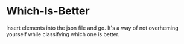 # Which-Is-Better
Insert elements into the json file and go. It's a way of not overheming yourself while classifying which one is better.
